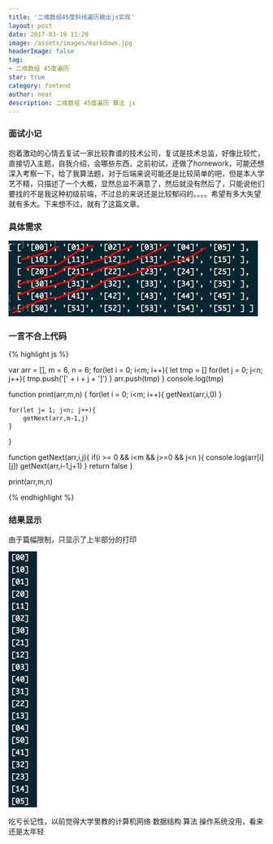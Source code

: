 ```yaml
---
title: '二维数组45度斜线遍历输出js实现'
layout: post
date: 2017-03-10 11:20
image: /assets/images/markdown.jpg
headerImage: false
tag:
- 二维数组 45度遍历
star: true
category: fontend
author: near
description: 二维数组 45度遍历 算法 js
---
```



### 面试小记

抱着激动的心情去复试一家比较靠谱的技术公司，复试是技术总监，好像比较忙，直接切入主题，自我介绍，会哪些东西，之前初试，还做了homework，可能还想深入考察一下，给了我算法题，对于后端来说可能还是比较简单的吧，但是本人学艺不精，只描述了一个大概，显然总监不满意了，然后就没有然后了，只能说他们要找的不是我这种初级前端，不过总的来说还是比较郁闷的。。。。希望有多大失望就有多大。下来想不过，就有了这篇文章。

### 具体需求


![二维数组](/assets/images/2017-03-10-a.png)

### 一言不合上代码

{% highlight js %}

var arr = [],
	m = 6,
	n = 6;
for(let i = 0; i<m; i++){
	let tmp = []
	for(let j = 0; j<n; j++){
		tmp.push('[' + i + j + ']')
	}
	arr.push(tmp)
}
console.log(tmp)

function print(arr,m,n) {
	for(let i = 0; i<m; i++){
		getNext(arr,i,0)
	}

	for(let j= 1; j<n; j++){
		getNext(arr,m-1,j)
	}
}

function getNext(arr,i,j){
	if(i >= 0 && i<m && j>=0 && j<n ){
		console.log(arr[i][j])
		getNext(arr,i-1,j+1)
	}
	return false
}

print(arr,m,n)

{% endhighlight %}

### 结果显示

由于篇幅限制，只显示了上半部分的打印

![二维数组](/assets/images/2017-03-10-b.png)


吃亏长记性，以前觉得大学里教的计算机网络 数据结构 算法 操作系统没用，看来还是太年轻




